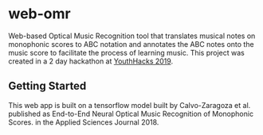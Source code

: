 # web-omr
Web-based Optical Music Recognition tool that translates musical notes on monophonic scores to ABC notation and annotates the ABC notes onto the music score to facilitate the process of learning music.
This project was created in a 2 day hackathon at [YouthHacks 2019](https://youthhacks.org/). 

## Getting Started
This web app is built on a tensorflow model built by Calvo-Zaragoza et al. published as End-to-End Neural Optical Music Recognition of Monophonic Scores. in the Applied Sciences Journal 2018.
<!--stackedit_data:
eyJoaXN0b3J5IjpbLTQwMDQyNTQ5Nl19
-->